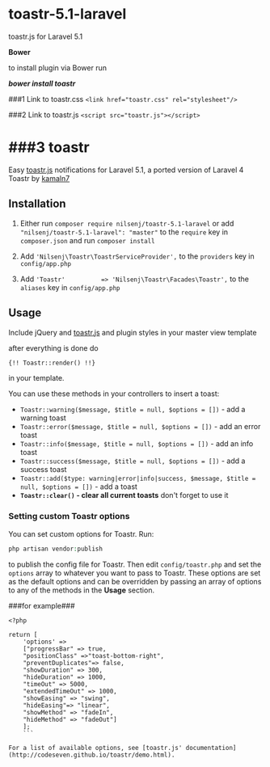 # toastr-5.1-laravel
toastr.js for Laravel 5.1

**Bower**

to install plugin via Bower run

***bower install toastr***

###1
Link to toastr.css  ```<link href="toastr.css" rel="stylesheet"/>```

###2 
Link to toastr.js  ```<script src="toastr.js"></script>```


###3
toastr
======

Easy [toastr.js](http://codeseven.github.io/toastr/) notifications for Laravel 5.1, a ported version of Laravel 4 Toastr by [kamaln7](https://github.com/kamaln7/toastr)

Installation
------------

1. Either run `composer require nilsenj/toastr-5.1-laravel` 
or add `"nilsenj/toastr-5.1-laravel": "master"` to the `require` key in `composer.json` and run `composer install`

2. Add `'Nilsenj\Toastr\ToastrServiceProvider',` to the `providers` key in `config/app.php`
3. Add `'Toastr'          => 'Nilsenj\Toastr\Facades\Toastr',` to the `aliases` key in `config/app.php`

Usage
-----

Include jQuery and [toastr.js](http://codeseven.github.io/toastr/) and plugin styles in your master view template  

after everything is done do
``` html
{!! Toastr::render() !!}
```
in your template.


You can use these methods in your controllers to insert a toast:
  - `Toastr::warning($message, $title = null, $options = [])` - add a warning toast
  - `Toastr::error($message, $title = null, $options = [])` - add an error toast
  - `Toastr::info($message, $title = null, $options = [])` - add an info toast
  - `Toastr::success($message, $title = null, $options = [])` - add a success toast
  - `Toastr::add($type: warning|error|info|success, $message, $title = null, $options = [])` - add a toast
  - **`Toastr::clear()` - clear all current toasts** don't forget to use it

### Setting custom Toastr options

You can set custom options for Toastr. Run:

``` php
php artisan vendor:publish
```

to publish the config file for Toastr. Then edit `config/toastr.php` and set the `options` array to whatever you want to pass to Toastr. These options are set as the default options and can be overridden by passing an array of options to any of the methods in the **Usage** section.

###for example###

```
<?php

return [
    'options' => 
    ["progressBar" => true,
    "positionClass" =>"toast-bottom-right",
    "preventDuplicates"=> false,
    "showDuration" => 300,
    "hideDuration" => 1000,
    "timeOut" => 5000,
    "extendedTimeOut" => 1000,
    "showEasing" => "swing",
    "hideEasing"=> "linear",
    "showMethod" => "fadeIn",
    "hideMethod" => "fadeOut"]
    ];
    ```

For a list of available options, see [toastr.js' documentation](http://codeseven.github.io/toastr/demo.html).
